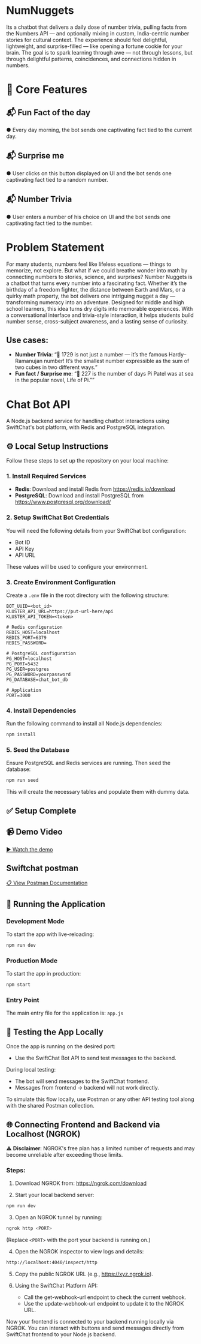 # NumNuggets
Its a chatbot that delivers a daily dose of number trivia, pulling facts from the Numbers API — and optionally mixing in custom, India-centric number stories for cultural context. The experience should feel delightful, lightweight, and surprise-filled — like opening a fortune cookie for your brain. The goal is to spark learning through awe — not through lessons, but through delightful patterns, coincidences, and connections hidden in numbers.

# 🧩 Core Features
## 📬 Fun Fact of the day
● Every day morning, the bot sends one captivating fact tied to the current day.
## 📬 Surprise me
● User clicks on this button displayed on UI and the bot sends one captivating fact tied to a random number.
## 📬 Number Trivia
● User enters a number of his choice on UI and the bot sends one captivating fact tied to the number.

# Problem Statement
For many students, numbers feel like lifeless equations — things to memorize, not explore. But what if we could breathe wonder into math by connecting numbers to stories, science, and surprises? Number Nuggets is a chatbot that turns every number into a fascinating fact. Whether it’s the birthday of a freedom fighter, the distance between Earth and Mars, or a quirky math property, the bot delivers one intriguing nugget a day — transforming numeracy into an adventure. Designed for middle and high school learners, this idea turns dry digits into memorable experiences. With a conversational interface and trivia-style interaction, it helps students build number sense, cross-subject awareness, and a lasting sense of curiosity.

## Use cases:

- **Number Trivia**: “🔢 1729 is not just a number — it’s the famous Hardy–Ramanujan number! It’s the smallest number expressible as the sum of two cubes in two different ways.”
- **Fun fact / Surprise me**: “🔢 227 is the number of days Pi Patel was at sea in the popular novel, Life of Pi.””

# Chat Bot API

A Node.js backend service for handling chatbot interactions using SwiftChat's bot platform, with Redis and PostgreSQL integration.

## ⚙️ Local Setup Instructions

Follow these steps to set up the repository on your local machine:

### 1. Install Required Services
- **Redis**: Download and install Redis from https://redis.io/download
- **PostgreSQL**: Download and install PostgreSQL from https://www.postgresql.org/download/

### 2. Setup SwiftChat Bot Credentials
You will need the following details from your SwiftChat bot configuration:
- Bot ID
- API Key
- API URL

These values will be used to configure your environment.

### 3. Create Environment Configuration
   Create a `.env` file in the root directory with the following structure:

```env
BOT_UUID=<bot_id>
KLUSTER_API_URL=https://put-url-here/api
KLUSTER_API_TOKEN=<token>

# Redis configuration
REDIS_HOST=localhost
REDIS_PORT=6379
REDIS_PASSWORD=

# PostgreSQL configuration
PG_HOST=localhost
PG_PORT=5432
PG_USER=postgres
PG_PASSWORD=yourpassword
PG_DATABASE=chat_bot_db

# Application
PORT=3000
```

### 4. Install Dependencies
Run the following command to install all Node.js dependencies:

```bash
npm install
```

### 5. Seed the Database
Ensure PostgreSQL and Redis services are running. Then seed the database:

```bash
npm run seed
```

This will create the necessary tables and populate them with dummy data.

## ✅ Setup Complete

## 📹 Demo Video

[▶️ Watch the demo](https://drive.google.com/file/d/1629PmJgL7xZj0qyiAROf3BTUFredwbYW/view?usp=sharing)

## Swiftchat postman

[📋 View Postman Documentation](https://documenter.getpostman.com/view/20587790/UyrGCuhH#ecd8fd49-96ab-4ff4-8216-57539e20f742)

## 🚀 Running the Application

### Development Mode
To start the app with live-reloading:

```bash
npm run dev
```

### Production Mode
To start the app in production:

```bash
npm start
```

### Entry Point
The main entry file for the application is: `app.js`

## 🔄 Testing the App Locally
Once the app is running on the desired port:

- Use the SwiftChat Bot API to send test messages to the backend.

During local testing:
- The bot will send messages to the SwiftChat frontend.
- Messages from frontend → backend will not work directly.

To simulate this flow locally, use Postman or any other API testing tool along with the shared Postman collection.

## 🌐 Connecting Frontend and Backend via Localhost (NGROK)

⚠️ **Disclaimer**: NGROK's free plan has a limited number of requests and may become unreliable after exceeding those limits.

### Steps:
1. Download NGROK from: https://ngrok.com/download

2. Start your local backend server:
```bash
npm run dev
```

3. Open an NGROK tunnel by running:
```bash
ngrok http <PORT>
```
(Replace `<PORT>` with the port your backend is running on.)

4. Open the NGROK inspector to view logs and details:
```bash
http://localhost:4040/inspect/http
```

5. Copy the public NGROK URL (e.g., https://xyz.ngrok.io).

6. Using the SwiftChat Platform API:
   - Call the get-webhook-url endpoint to check the current webhook.
   - Use the update-webhook-url endpoint to update it to the NGROK URL.

Now your frontend is connected to your backend running locally via NGROK. You can interact with buttons and send messages directly from SwiftChat frontend to your Node.js backend.
